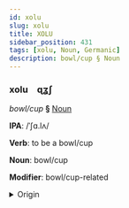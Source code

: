 ```yaml
---
id: xolu
slug: xolu
title: XOLU
sidebar_position: 431
tags: [xolu, Noun, Germanic]
description: bowl/cup § Noun
---
```


### xolu&emsp;<span kind="abugida">ɋʓʃ</span>

*bowl/cup* **§** [Noun](../../tags/Noun)

**IPA**: /ˈʃɑ.lʌ/

**Verb**: to be a bowl/cup

**Noun**: bowl/cup

**Modifier**: bowl/cup-related

<details>
    <summary>Origin</summary>
    German Schale /ˈʃaːlə/<br/>
    <em>Germanic Language Family</em>
</details>